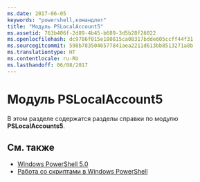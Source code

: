 ```yaml
---
ms.date: 2017-06-05
keywords: "powershell,командлет"
title: "Модуль PSLocalAccount5"
ms.assetid: 763b406f-2d89-4b45-b689-3d5b28f26022
ms.openlocfilehash: dc9786f015e180815ca08317bdde605ccff44f31
ms.sourcegitcommit: 598b7835046577841aea2211d613bb8513271a8b
ms.translationtype: HT
ms.contentlocale: ru-RU
ms.lasthandoff: 06/08/2017
---
```

# <a name="pslocalaccount5-module"></a>Модуль PSLocalAccount5
В этом разделе содержатся разделы справки по модулю **PSLocalAccounts5**.

## <a name="see-also"></a>См. также
- [Windows PowerShell 5.0](Windows-PowerShell-5.0.md)
- [Работа со скриптами в Windows PowerShell](../../getting-started/fundamental/Scripting-with-Windows-PowerShell.md)

